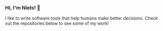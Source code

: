 ### Hi, I'm Niels! 👋

I like to write software tools that help humans make better decisions. Check out the repositories below to see some of my work!
